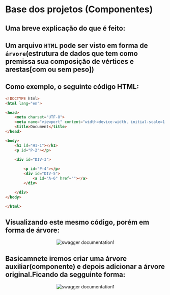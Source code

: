 # Base dos projetos (Componentes)


## Uma breve explicação do que é feito:

## Um arquivo `HTML` pode ser visto em forma de `árvore`(estrutura de dados que tem como premissa sua composição de  vértices e arestas[com ou sem peso]) 
## Como exemplo, o seguinte código HTML:

```HTML
<!DOCTYPE html>
<html lang="en">

<head>
    <meta charset="UTF-8">
    <meta name="viewport" content="width=device-width, initial-scale=1.0">
    <title>Document</title>
</head>

<body>
    <h1 id="H1-1"></h1>
    <p id="P-2"></p>
    
    <div id="DIV-3">

        <p id="P-4"></p>
        <div id="DIV-5">
            <a id="A-6" href=""></a>
        </div>

    </div>
</body>

</html>

```
## Visualizando este mesmo código, porém em forma de árvore:
<p align="center">
  <img src="https://i.ibb.co/3kGwSQq/arvore-1.png" alt="swagger documentation1">
</p>

## Basicamnete iremos criar uma árvore auxiliar(componente) e depois adicionar a árvore original.Ficando da segguinte forma:
<p align="center">
  <img src="https://i.ibb.co/K5tf4n3/arvore-2.png" alt="swagger documentation1">
</p>



